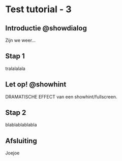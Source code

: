 # Test tutorial - 3

## Introductie @showdialog
Zijn we weer...

## Stap 1
tralalalala

## Let op! @showhint
DRAMATISCHE EFFECT van een showhint/fullscreen.

## Stap 2
blablablablabla

## Afsluiting
Joejoe 